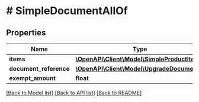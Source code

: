 # # SimpleDocumentAllOf

## Properties

Name | Type | Description | Notes
------------ | ------------- | ------------- | -------------
**items** | [**\OpenAPI\Client\Model\SimpleProductItem[]**](SimpleProductItem.md) |  | [optional]
**document_reference** | [**\OpenAPI\Client\Model\UpgradeDocument[]**](UpgradeDocument.md) |  | [optional]
**exempt_amount** | **float** |  | [optional]

[[Back to Model list]](../../README.md#models) [[Back to API list]](../../README.md#endpoints) [[Back to README]](../../README.md)
